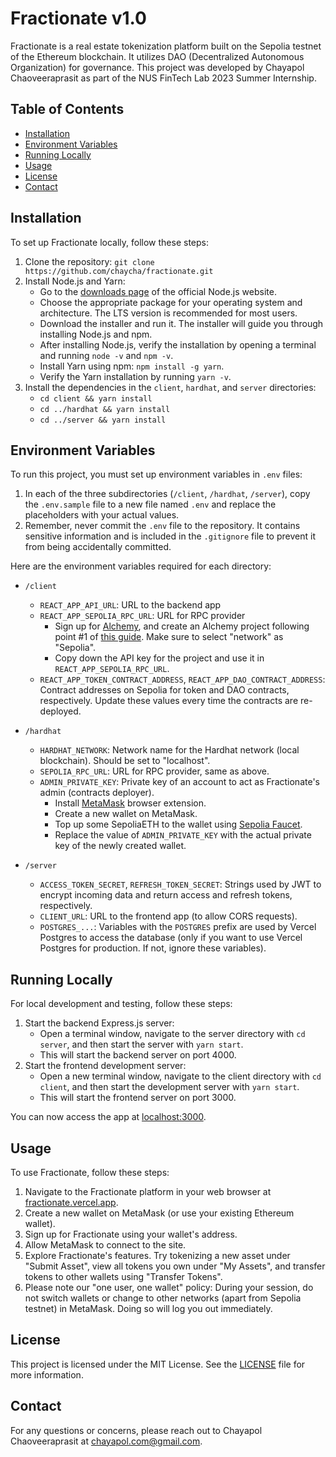 # Fractionate v1.0

Fractionate is a real estate tokenization platform built on the Sepolia testnet of the Ethereum blockchain. It utilizes DAO (Decentralized Autonomous Organization) for governance. This project was developed by Chayapol Chaoveeraprasit as part of the NUS FinTech Lab 2023 Summer Internship.

## Table of Contents

- [Installation](#installation)
- [Environment Variables](#environment-variables)
- [Running Locally](#running-locally)
- [Usage](#usage)
- [License](#license)
- [Contact](#contact)

## Installation

To set up Fractionate locally, follow these steps:

1. Clone the repository: `git clone https://github.com/chaycha/fractionate.git`
2. Install Node.js and Yarn:
   - Go to the [downloads page](https://nodejs.org/en/download/) of the official Node.js website.
   - Choose the appropriate package for your operating system and architecture. The LTS version is recommended for most users.
   - Download the installer and run it. The installer will guide you through installing Node.js and npm.
   - After installing Node.js, verify the installation by opening a terminal and running `node -v` and `npm -v`.
   - Install Yarn using npm: `npm install -g yarn`.
   - Verify the Yarn installation by running `yarn -v`.
3. Install the dependencies in the `client`, `hardhat`, and `server` directories:
   - `cd client && yarn install`
   - `cd ../hardhat && yarn install`
   - `cd ../server && yarn install`

## Environment Variables

To run this project, you must set up environment variables in `.env` files:

1. In each of the three subdirectories (`/client`, `/hardhat`, `/server`), copy the `.env.sample` file to a new file named `.env` and replace the placeholders with your actual values.
2. Remember, never commit the `.env` file to the repository. It contains sensitive information and is included in the `.gitignore` file to prevent it from being accidentally committed.

Here are the environment variables required for each directory:

- `/client`

  - `REACT_APP_API_URL`: URL to the backend app
  - `REACT_APP_SEPOLIA_RPC_URL`: URL for RPC provider
    - Sign up for [Alchemy](https://www.alchemyapi.io/), and create an Alchemy project following point #1 of [this guide](https://docs.alchemy.com/docs/alchemy-quickstart-guide). Make sure to select "network" as "Sepolia".
    - Copy down the API key for the project and use it in `REACT_APP_SEPOLIA_RPC_URL`.
  - `REACT_APP_TOKEN_CONTRACT_ADDRESS`, `REACT_APP_DAO_CONTRACT_ADDRESS`: Contract addresses on Sepolia for token and DAO contracts, respectively. Update these values every time the contracts are re-deployed.

- `/hardhat`

  - `HARDHAT_NETWORK`: Network name for the Hardhat network (local blockchain). Should be set to "localhost".
  - `SEPOLIA_RPC_URL`: URL for RPC provider, same as above.
  - `ADMIN_PRIVATE_KEY`: Private key of an account to act as Fractionate's admin (contracts deployer).
    - Install [MetaMask](https://metamask.io/) browser extension.
    - Create a new wallet on MetaMask.
    - Top up some SepoliaETH to the wallet using [Sepolia Faucet](https://sepoliafaucet.com/).
    - Replace the value of `ADMIN_PRIVATE_KEY` with the actual private key of the newly created wallet.

- `/server`
  - `ACCESS_TOKEN_SECRET`, `REFRESH_TOKEN_SECRET`: Strings used by JWT to encrypt incoming data and return access and refresh tokens, respectively.
  - `CLIENT_URL`: URL to the frontend app (to allow CORS requests).
  - `POSTGRES_...`: Variables with the `POSTGRES` prefix are used by Vercel Postgres to access the database (only if you want to use Vercel Postgres for production. If not, ignore these variables).

## Running Locally

For local development and testing, follow these steps:

1. Start the backend Express.js server:
   - Open a terminal window, navigate to the server directory with `cd server`, and then start the server with `yarn start`.
   - This will start the backend server on port 4000.
2. Start the frontend development server:
   - Open a new terminal window, navigate to the client directory with `cd client`, and then start the development server with `yarn start`.
   - This will start the frontend server on port 3000.

You can now access the app at [localhost:3000](http://localhost:3000).

## Usage

To use Fractionate, follow these steps:

1. Navigate to the Fractionate platform in your web browser at [fractionate.vercel.app](https://fractionate.vercel.app).
2. Create a new wallet on MetaMask (or use your existing Ethereum wallet).
3. Sign up for Fractionate using your wallet's address.
4. Allow MetaMask to connect to the site.
5. Explore Fractionate's features. Try tokenizing a new asset under "Submit Asset", view all tokens you own under "My Assets", and transfer tokens to other wallets using "Transfer Tokens".
6. Please note our "one user, one wallet" policy: During your session, do not switch wallets or change to other networks (apart from Sepolia testnet) in MetaMask. Doing so will log you out immediately.

## License

This project is licensed under the MIT License. See the [LICENSE](LICENSE) file for more information.

## Contact

For any questions or concerns, please reach out to Chayapol Chaoveeraprasit at chayapol.com@gmail.com.
